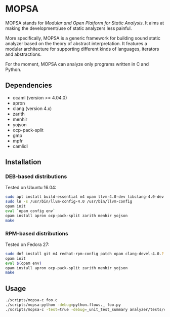 # MOPSA

MOPSA stands for *Modular and Open Platform for Static Analysis*. It aims at making the development/use of static analyzers less painful.

More specifically, MOPSA is a generic framework for building sound static analyzer based on the theory of abstract interpretation.
It features a modular architecture for supporting different kinds of languages, iterators and abstractions.

For the moment, MOPSA can analyze only programs written in C and Python.

## Dependencies

* ocaml (version >= 4.04.0)
* apron
* clang (version 4.x)
* zarith
* menhir
* yojson
* ocp-pack-split
* gmp
* mpfr
* camlidl

## Installation 

### DEB-based distributions

Tested on Ubuntu 16.04:

```bash
sudo apt install build-essential m4 opam llvm-4.0-dev libclang-4.0-dev libgmp-dev libmpfr-dev
sudo ln -s /usr/bin/llvm-config-4.0 /usr/bin/llvm-config
opam init
eval `opam config env`
opam install apron ocp-pack-split zarith menhir yojson
make

```

### RPM-based distributions

Tested on Fedora 27:

```bash
sudo dnf install git m4 redhat-rpm-config patch opam clang-devel-4.0.? llvm-devel-4.0.? gmp-devel mpfr-devel
opam init
eval $(opam env)
opam install apron ocp-pack-split zarith menhir yojson
make

```


## Usage

```bash
./scripts/mopsa-c foo.c
./scripts/mopsa-python -debug=python.flows._ foo.py
./scripts/mopsa-c -test=true -debug=_unit_test_summary analyzer/tests/c/int_tests.c
```
